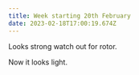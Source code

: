 ```yaml
---
title: Week starting 20th February
date: 2023-02-18T17:00:19.674Z
---
```

L﻿ooks strong watch out for rotor.

N﻿ow it looks light.